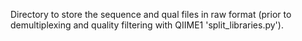 Directory to store the sequence and qual files in raw format (prior to demultiplexing and quality filtering with QIIME1 'split_libraries.py').
